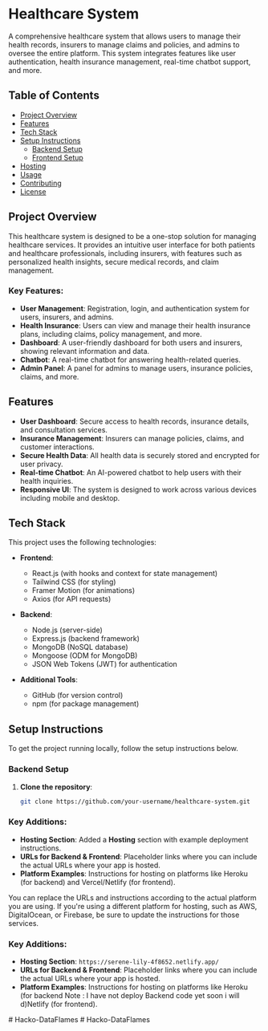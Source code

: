 # Healthcare System

A comprehensive healthcare system that allows users to manage their health records, insurers to manage claims and policies, and admins to oversee the entire platform. This system integrates features like user authentication, health insurance management, real-time chatbot support, and more.

## Table of Contents

- [Project Overview](#project-overview)
- [Features](#features)
- [Tech Stack](#tech-stack)
- [Setup Instructions](#setup-instructions)
  - [Backend Setup](#backend-setup)
  - [Frontend Setup](#frontend-setup)
- [Hosting](#hosting)
- [Usage](#usage)
- [Contributing](#contributing)
- [License](#license)

## Project Overview

This healthcare system is designed to be a one-stop solution for managing healthcare services. It provides an intuitive user interface for both patients and healthcare professionals, including insurers, with features such as personalized health insights, secure medical records, and claim management.

### Key Features:

- **User Management**: Registration, login, and authentication system for users, insurers, and admins.
- **Health Insurance**: Users can view and manage their health insurance plans, including claims, policy management, and more.
- **Dashboard**: A user-friendly dashboard for both users and insurers, showing relevant information and data.
- **Chatbot**: A real-time chatbot for answering health-related queries.
- **Admin Panel**: A panel for admins to manage users, insurance policies, claims, and more.

## Features

- **User Dashboard**: Secure access to health records, insurance details, and consultation services.
- **Insurance Management**: Insurers can manage policies, claims, and customer interactions.
- **Secure Health Data**: All health data is securely stored and encrypted for user privacy.
- **Real-time Chatbot**: An AI-powered chatbot to help users with their health inquiries.
- **Responsive UI**: The system is designed to work across various devices including mobile and desktop.

## Tech Stack

This project uses the following technologies:

- **Frontend**:
  - React.js (with hooks and context for state management)
  - Tailwind CSS (for styling)
  - Framer Motion (for animations)
  - Axios (for API requests)
  
- **Backend**:
  - Node.js (server-side)
  - Express.js (backend framework)
  - MongoDB (NoSQL database)
  - Mongoose (ODM for MongoDB)
  - JSON Web Tokens (JWT) for authentication

- **Additional Tools**:
  - GitHub (for version control)
  - npm (for package management)

## Setup Instructions

To get the project running locally, follow the setup instructions below.

### Backend Setup

1. **Clone the repository**:
   ```bash
   git clone https://github.com/your-username/healthcare-system.git

### Key Additions:
- **Hosting Section**: Added a **Hosting** section with example deployment instructions.
- **URLs for Backend & Frontend**: Placeholder links where you can include the actual URLs where your app is hosted.
- **Platform Examples**: Instructions for hosting on platforms like Heroku (for backend) and Vercel/Netlify (for frontend).

You can replace the URLs and instructions according to the actual platform you are using. If you're using a different platform for hosting, such as AWS, DigitalOcean, or Firebase, be sure to update the instructions for those services.


### Key Additions:
- **Hosting Section**: `https://serene-lily-4f8652.netlify.app/`
- **URLs for Backend & Frontend**: Placeholder links where you can include the actual URLs where your app is hosted.
- **Platform Examples**: Instructions for hosting on platforms like Heroku (for backend Note : I have not deploy Backend code yet soon i will d)Netlify (for frontend).

 
#   H a c k o - D a t a F l a m e s  
 #   H a c k o - D a t a F l a m e s  
 
